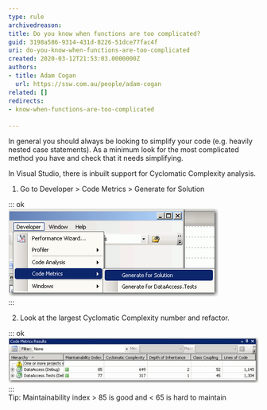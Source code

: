 ```yaml
---
type: rule
archivedreason: 
title: Do you know when functions are too complicated?
guid: 3198a586-9314-431d-8226-51dce77fac4f
uri: do-you-know-when-functions-are-too-complicated
created: 2020-03-12T21:53:03.0000000Z
authors:
- title: Adam Cogan
  url: https://ssw.com.au/people/adam-cogan
related: []
redirects:
- know-when-functions-are-too-complicated

---
```


In general you should always be looking to simplify your code (e.g. heavily nested case statements). As a minimum look for the most complicated method you have and check that it needs simplifying.

In Visual Studio, there is inbuilt support for Cyclomatic Complexity analysis.

<!--endintro-->

1. Go to Developer &gt; Code Metrics &gt; Generate for Solution

::: ok  
![Figure: Cyclomatic Complexity analysis tool](CodeMetrics.gif)  
:::  

2. Look at the largest Cyclomatic Complexity number and refactor.

::: ok  
![Figure: Results from Cyclomatic analysis these metrics give an indication on how complicated functions are](CyclomaticAnalysis.gif)  
:::  
Tip: Maintainability index &gt; 85 is good and &lt; 65 is hard to maintain
